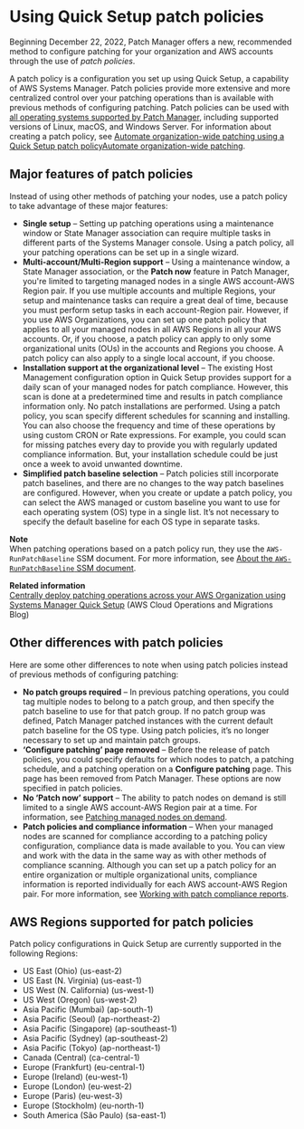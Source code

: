 # Using Quick Setup patch policies<a name="patch-manager-policies"></a>

Beginning December 22, 2022, Patch Manager offers a new, recommended method to configure patching for your organization and AWS accounts through the use of *patch policies*\. 

A patch policy is a configuration you set up using Quick Setup, a capability of AWS Systems Manager\. Patch policies provide more extensive and more centralized control over your patching operations than is available with previous methods of configuring patching\. Patch policies can be used with [all operating systems supported by Patch Manager](patch-manager-prerequisites.md#pm-prereqs), including supported versions of Linux, macOS, and Windows Server\. For information about creating a patch policy, see [Automate organization\-wide patching using a Quick Setup patch policyAutomate organization\-wide patching](quick-setup-patch-manager.md)\.

## Major features of patch policies<a name="patch-policies-about-major-features"></a>

Instead of using other methods of patching your nodes, use a patch policy to take advantage of these major features:
+ **Single setup** – Setting up patching operations using a maintenance window or State Manager association can require multiple tasks in different parts of the Systems Manager console\. Using a patch policy, all your patching operations can be set up in a single wizard\.
+ **Multi\-account/Multi\-Region support** – Using a maintenance window, a State Manager association, or the **Patch now** feature in Patch Manager, you're limited to targeting managed nodes in a single AWS account\-AWS Region pair\. If you use multiple accounts and multiple Regions, your setup and maintenance tasks can require a great deal of time, because you must perform setup tasks in each account\-Region pair\. However, if you use AWS Organizations, you can set up one patch policy that applies to all your managed nodes in all AWS Regions in all your AWS accounts\. Or, if you choose, a patch policy can apply to only some organizational units \(OUs\) in the accounts and Regions you choose\. A patch policy can also apply to a single local account, if you choose\.
+ **Installation support at the organizational level** – The existing Host Management configuration option in Quick Setup provides support for a daily scan of your managed nodes for patch compliance\. However, this scan is done at a predetermined time and results in patch compliance information only\. No patch installations are performed\. Using a patch policy, you scan specify different schedules for scanning and installing\. You can also choose the frequency and time of these operations by using custom CRON or Rate expressions\. For example, you could scan for missing patches every day to provide you with regularly updated compliance information\. But, your installation schedule could be just once a week to avoid unwanted downtime\.
+ **Simplified patch baseline selection** – Patch policies still incorporate patch baselines, and there are no changes to the way patch baselines are configured\. However, when you create or update a patch policy, you can select the AWS managed or custom baseline you want to use for each operating system \(OS\) type in a single list\. It’s not necessary to specify the default baseline for each OS type in separate tasks\.

**Note**  
When patching operations based on a patch policy run, they use the `AWS-RunPatchBaseline` SSM document\. For more information, see [About the `AWS-RunPatchBaseline` SSM document](patch-manager-aws-runpatchbaseline.md)\.

**Related information**  
[Centrally deploy patching operations across your AWS Organization using Systems Manager Quick Setup](http://aws.amazon.com/blogs/mt/centrally-deploy-patching-operations-across-your-aws-organization-using-systems-manager-quick-setup/) \(AWS Cloud Operations and Migrations Blog\)

## Other differences with patch policies<a name="patch-policies-about-other-features"></a>

Here are some other differences to note when using patch policies instead of previous methods of configuring patching:
+ **No patch groups required** – In previous patching operations, you could tag multiple nodes to belong to a patch group, and then specify the patch baseline to use for that patch group\. If no patch group was defined, Patch Manager patched instances with the current default patch baseline for the OS type\. Using patch policies, it’s no longer necessary to set up and maintain patch groups\. 
+ **‘Configure patching’ page removed** – Before the release of patch policies, you could specify defaults for which nodes to patch, a patching schedule, and a patching operation on a **Configure patching** page\. This page has been removed from Patch Manager\. These options are now specified in patch policies\. 
+ **No ‘Patch now’ support** – The ability to patch nodes on demand is still limited to a single AWS account\-AWS Region pair at a time\. For information, see [Patching managed nodes on demand](patch-manager-patch-now-on-demand.md)\.
+ **Patch policies and compliance information** – When your managed nodes are scanned for compliance according to a patching policy configuration, compliance data is made available to you\. You can view and work with the data in the same way as with other methods of compliance scanning\. Although you can set up a patch policy for an entire organization or multiple organizational units, compliance information is reported individually for each AWS account\-AWS Region pair\. For more information, see [Working with patch compliance reports](patch-manager-compliance-reports.md)\.

## AWS Regions supported for patch policies<a name="patch-policies-supported-regions"></a>

Patch policy configurations in Quick Setup are currently supported in the following Regions:
+ US East \(Ohio\) \(us\-east\-2\)
+ US East \(N\. Virginia\) \(us\-east\-1\)
+ US West \(N\. California\) \(us\-west\-1\)
+ US West \(Oregon\) \(us\-west\-2\)
+ Asia Pacific \(Mumbai\) \(ap\-south\-1\)
+ Asia Pacific \(Seoul\) \(ap\-northeast\-2\)
+ Asia Pacific \(Singapore\) \(ap\-southeast\-1\)
+ Asia Pacific \(Sydney\) \(ap\-southeast\-2\)
+ Asia Pacific \(Tokyo\) \(ap\-northeast\-1\)
+ Canada \(Central\) \(ca\-central\-1\)
+ Europe \(Frankfurt\) \(eu\-central\-1\)
+ Europe \(Ireland\) \(eu\-west\-1\)
+ Europe \(London\) \(eu\-west\-2\)
+ Europe \(Paris\) \(eu\-west\-3\)
+ Europe \(Stockholm\) \(eu\-north\-1\)
+ South America \(São Paulo\) \(sa\-east\-1\)